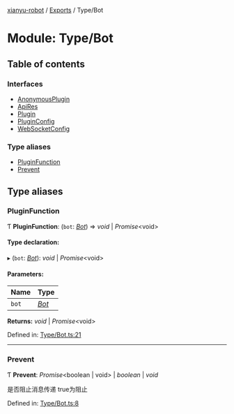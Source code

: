 [xianyu-robot](../README.md) / [Exports](../modules.md) / Type/Bot

# Module: Type/Bot

## Table of contents

### Interfaces

- [AnonymousPlugin](../interfaces/type_bot.anonymousplugin.md)
- [ApiRes](../interfaces/type_bot.apires.md)
- [Plugin](../interfaces/type_bot.plugin.md)
- [PluginConfig](../interfaces/type_bot.pluginconfig.md)
- [WebSocketConfig](../interfaces/type_bot.websocketconfig.md)

### Type aliases

- [PluginFunction](type_bot.md#pluginfunction)
- [Prevent](type_bot.md#prevent)

## Type aliases

### PluginFunction

Ƭ **PluginFunction**: (`bot`: [*Bot*](../classes/bot_bot.bot.md)) => *void* \| *Promise*<void\>

#### Type declaration:

▸ (`bot`: [*Bot*](../classes/bot_bot.bot.md)): *void* \| *Promise*<void\>

#### Parameters:

| Name | Type |
| :------ | :------ |
| `bot` | [*Bot*](../classes/bot_bot.bot.md) |

**Returns:** *void* \| *Promise*<void\>

Defined in: [Type/Bot.ts:21](https://github.com/blacktunes/xianyu-robot/blob/2c773a6/src/Type/Bot.ts#L21)

___

### Prevent

Ƭ **Prevent**: *Promise*<boolean \| void\> \| *boolean* \| *void*

是否阻止消息传递
true为阻止

Defined in: [Type/Bot.ts:8](https://github.com/blacktunes/xianyu-robot/blob/2c773a6/src/Type/Bot.ts#L8)
